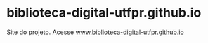 # biblioteca-digital-utfpr.github.io
Site do projeto. Acesse www.biblioteca-digital-utfpr.github.io
